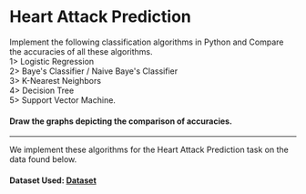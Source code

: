 # Heart Attack Prediction
Implement the following classification algorithms in Python and Compare the accuracies of all these algorithms.  
1> Logistic Regression  
2> Baye's Classifier / Naive Baye's Classifier  
3> K-Nearest Neighbors  
4> Decision Tree  
5> Support Vector Machine. 
#### Draw the graphs depicting the comparison of accuracies.
<hr/>

We implement these algorithms for the Heart Attack Prediction task on the data found below.

#### Dataset Used: [Dataset](https://www.kaggle.com/datasets/rashikrahmanpritom/heart-attack-analysis-prediction-dataset "Kaggle Dataset")



